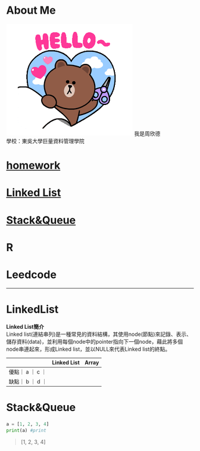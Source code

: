 # About Me
<img src='tenor.gif'>
我是周欣德</br>
學校：東吳大學巨量資料管理學院


# [homework](https://github.com/ChouHsinTe1010/DSA2019/tree/master/homework)
# [Linked List](#LinkedList) 
# [Stack&Queue](#Stack&Queue)
# R
# Leedcode 
----------
# **LinkedList**
**Linked List簡介**</br>
Linked list(連結串列)是一種常見的資料結構，其使用node(節點)來記錄、表示、儲存資料(data)，並利用每個node中的pointer指向下一個node，藉此將多個node串連起來，形成Linked list，並以NULL來代表Linked list的終點。

|   |Linked List      |Array        |
|---|:---------------:|:-----------:|
|優點｜ a              ｜   c         ｜
|缺點｜  b             ｜    d        ｜

# **Stack&Queue**


```python
a = [1, 2, 3, 4]
print(a) #print
```
> [1, 2, 3, 4]
